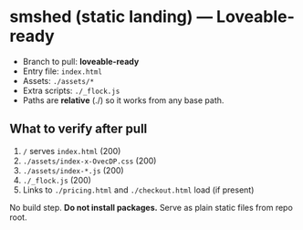 ﻿# smshed (static landing) — Loveable-ready

- Branch to pull: **loveable-ready**
- Entry file: `index.html`
- Assets: `./assets/*`
- Extra scripts: `./_flock.js`
- Paths are **relative** (./) so it works from any base path.

## What to verify after pull
1) `/` serves `index.html` (200)
2) `./assets/index-x-OvecDP.css` (200)
3) `./assets/index-*.js` (200)
4) `./_flock.js` (200)
5) Links to `./pricing.html` and `./checkout.html` load (if present)

No build step. **Do not install packages.** Serve as plain static files from repo root.
